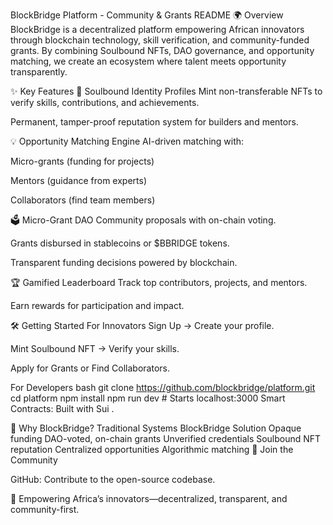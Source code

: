 BlockBridge Platform - Community & Grants README
🌍 Overview
BlockBridge is a decentralized platform empowering African innovators through blockchain technology, skill verification, and community-funded grants. By combining Soulbound NFTs, DAO governance, and opportunity matching, we create an ecosystem where talent meets opportunity transparently.

✨ Key Features
🔗 Soulbound Identity Profiles
Mint non-transferable NFTs to verify skills, contributions, and achievements.

Permanent, tamper-proof reputation system for builders and mentors.

💡 Opportunity Matching Engine
AI-driven matching with:

Micro-grants (funding for projects)

Mentors (guidance from experts)

Collaborators (find team members)

🗳️ Micro-Grant DAO
Community proposals with on-chain voting.

Grants disbursed in stablecoins or $BBRIDGE tokens.

Transparent funding decisions powered by blockchain.

🏆 Gamified Leaderboard
Track top contributors, projects, and mentors.

Earn rewards for participation and impact.

🛠️ Getting Started
For Innovators
Sign Up → Create your profile.

Mint Soulbound NFT → Verify your skills.

Apply for Grants or Find Collaborators.

For Developers
bash
git clone https://github.com/blockbridge/platform.git
cd platform
npm install
npm run dev  # Starts localhost:3000
Smart Contracts: Built with Sui .

📜 Why BlockBridge?
Traditional Systems	BlockBridge Solution
Opaque funding	DAO-voted, on-chain grants
Unverified credentials	Soulbound NFT reputation
Centralized opportunities	Algorithmic matching
🌱 Join the Community

GitHub: Contribute to the open-source codebase.

🚀 Empowering Africa’s innovators—decentralized, transparent, and community-first.
